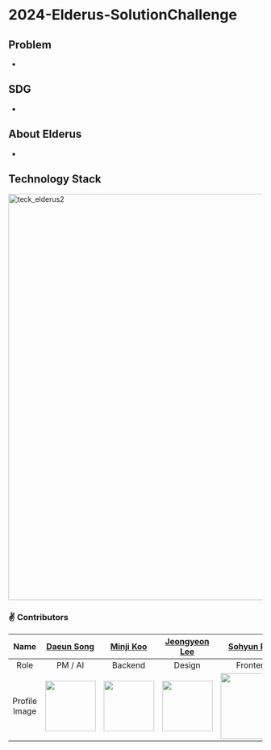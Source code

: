 # 2024-Elderus-SolutionChallenge

## Problem

-

## SDG

-

## About Elderus

-

## Technology Stack
<img width="805" alt="teck_elderus2" src="https://github.com/GDSC-SWU/2024-Elderus-SolutionChallenge/assets/81478444/ea528d5b-323e-4982-9707-1edd41e82523">




### ✌️ Contributors

|Name|[Daeun Song](https://github.com/daeun6)|[Minji Koo]()|[Jeongyeon Lee]()|[Sohyun Park]()|
|:---:|:---:|:---:|:---:|:---:|
|Role|PM / AI| Backend | Design | Frontend |
|Profile Image|<img width="100" src=""/>|<img width="100" src=""/>|<img width="100" src=""/>|<img width="130" src=""/>|

